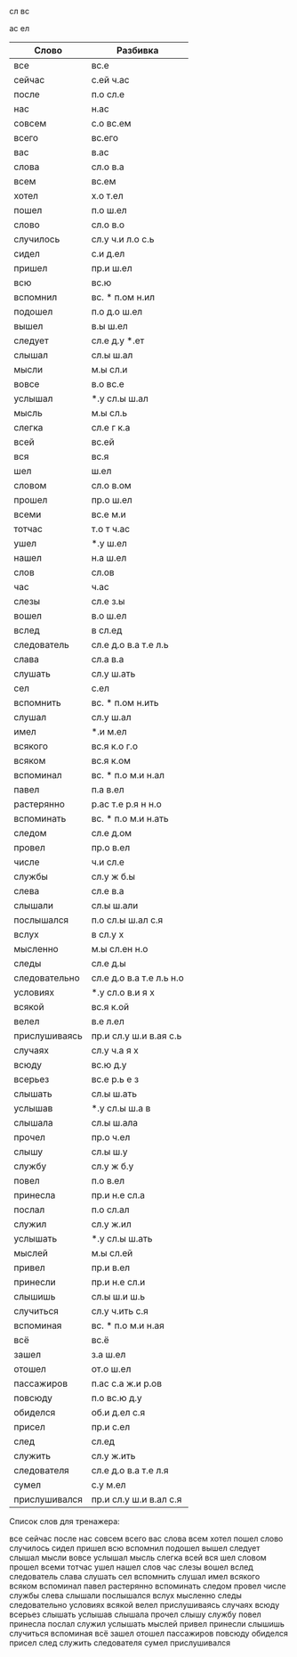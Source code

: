 
сл
вс

ас
ел

| Слово | Разбивка |
| --- | --- |
| все | вс.е | 
| сейчас | с.ей ч.ас | 
| после | п.о сл.е | 
| нас | н.ас | 
| совсем | с.о вс.ем | 
| всего | вс.его | 
| вас | в.ас | 
| слова | сл.о в.а | 
| всем | вс.ем | 
| хотел | х.о т.ел | 
| пошел | п.о ш.ел | 
| слово | сл.о в.о | 
| случилось | сл.у ч.и л.о с.ь | 
| сидел | с.и д.ел | 
| пришел | пр.и ш.ел | 
| всю | вс.ю | 
| вспомнил | вс. \* п.ом н.ил | 
| подошел | п.о д.о ш.ел | 
| вышел | в.ы ш.ел | 
| следует | сл.е д.у  \*.ет | 
| слышал | сл.ы ш.ал | 
| мысли | м.ы сл.и | 
| вовсе | в.о вс.е | 
| услышал |  \*.у сл.ы ш.ал | 
| мысль | м.ы сл.ь | 
| слегка | сл.е г к.а | 
| всей | вс.ей | 
| вся | вс.я | 
| шел | ш.ел | 
| словом | сл.о в.ом | 
| прошел | пр.о ш.ел | 
| всеми | вс.е м.и | 
| тотчас | т.о т ч.ас | 
| ушел |  \*.у ш.ел | 
| нашел | н.а ш.ел | 
| слов | сл.ов | 
| час | ч.ас | 
| слезы | сл.е з.ы | 
| вошел | в.о ш.ел | 
| вслед | в сл.ед | 
| следователь | сл.е д.о в.а т.е л.ь | 
| слава | сл.а в.а | 
| слушать | сл.у ш.ать | 
| сел | с.ел | 
| вспомнить | вс. \* п.ом н.ить | 
| слушал | сл.у ш.ал | 
| имел |  \*.и м.ел | 
| всякого | вс.я к.о г.о | 
| всяком | вс.я к.ом | 
| вспоминал | вс. \* п.о м.и н.ал | 
| павел | п.а в.ел | 
| растерянно | р.ас т.е р.я н н.о | 
| вспоминать | вс. \* п.о м.и н.ать | 
| следом | сл.е д.ом | 
| провел | пр.о в.ел | 
| числе | ч.и сл.е | 
| службы | сл.у ж б.ы | 
| слева | сл.е в.а | 
| слышали | сл.ы ш.али | 
| послышался | п.о сл.ы ш.ал с.я | 
| вслух | в сл.у х | 
| мысленно | м.ы сл.ен н.о | 
| следы | сл.е д.ы | 
| следовательно | сл.е д.о в.а т.е л.ь н.о | 
| условиях |  \*.у сл.о в.и я х | 
| всякой | вс.я к.ой | 
| велел | в.е л.ел | 
| прислушиваясь | пр.и сл.у ш.и в.ая с.ь | 
| случаях | сл.у ч.а я х | 
| всюду | вс.ю д.у | 
| всерьез | вс.е р.ь е з | 
| слышать | сл.ы ш.ать | 
| услышав |  \*.у сл.ы ш.а в | 
| слышала | сл.ы ш.ала | 
| прочел | пр.о ч.ел | 
| слышу | сл.ы ш.у | 
| службу | сл.у ж б.у | 
| повел | п.о в.ел | 
| принесла | пр.и н.е сл.а | 
| послал | п.о сл.ал | 
| служил | сл.у ж.ил | 
| услышать |  \*.у сл.ы ш.ать | 
| мыслей | м.ы сл.ей | 
| привел | пр.и в.ел | 
| принесли | пр.и н.е сл.и | 
| слышишь | сл.ы ш.и ш.ь | 
| случиться | сл.у ч.ить с.я | 
| вспоминая | вс. \* п.о м.и н.ая | 
| всё | вс.ё | 
| зашел | з.а ш.ел | 
| отошел | от.о ш.ел | 
| пассажиров | п.ас с.а ж.и р.ов | 
| повсюду | п.о вс.ю д.у | 
| обиделся | об.и д.ел с.я | 
| присел | пр.и с.ел | 
| след | сл.ед | 
| служить | сл.у ж.ить | 
| следователя | сл.е д.о в.а т.е л.я | 
| сумел | с.у м.ел | 
| прислушивался | пр.и сл.у ш.и в.ал с.я | 

Список слов для тренажера:

все сейчас после нас совсем всего вас слова всем хотел пошел слово случилось сидел пришел всю вспомнил подошел вышел следует слышал мысли вовсе услышал мысль слегка всей вся шел словом прошел всеми тотчас ушел нашел слов час слезы вошел вслед следователь слава слушать сел вспомнить слушал имел всякого всяком вспоминал павел растерянно вспоминать следом провел числе службы слева слышали послышался вслух мысленно следы следовательно условиях всякой велел прислушиваясь случаях всюду всерьез слышать услышав слышала прочел слышу службу повел принесла послал служил услышать мыслей привел принесли слышишь случиться вспоминая всё зашел отошел пассажиров повсюду обиделся присел след служить следователя сумел прислушивался
